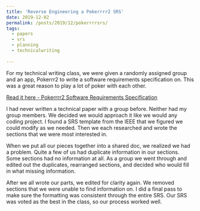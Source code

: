```yaml
---
title: 'Reverse Engineering a Pokerrrr2 SRS'
date: 2019-12-02
permalink: /posts/2019/12/pokerrrrsrs/
tags:
  - papers
  - srs
  - planning
  - technicalwriting
 
---
```




For my technical writing class, we were given a randomly assigned group and an app, Pokerrr2 to write a software requirements specification on. This was a great reason to play a lot of poker with each other.

[Read it here - Pokerrrr2 Software Requirements Specification](https://jennithe.dev/files/SRS_Pokerrrr_Final_Draft.pdf)

I had never written a technical paper with a group before. Neither had my group members. We decided we would approach it like we would any coding project. I found a SRS template from the IEEE that we figured we could modify as we needed. Then we each researched and wrote the sections that we were most interested in. 

When we put all our pieces together into a shared doc, we realized we had a problem. Quite a few of us had duplicate information in our sections. Some sections had no information at all. As a group we went through and edited out the duplicates, rearranged sections, and decided who would fill in what missing information. 

After we all wrote our parts, we edited for clarity again. We removed sections that we were unable to find information on. I did a final pass to make sure the formatting was consistent through the entire SRS. Our SRS was voted as the best in the class, so our process worked well. 
